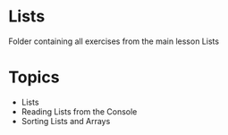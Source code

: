 # Lists
Folder containing all exercises from the main lesson Lists
# Topics
 - Lists
 - Reading Lists from the Console
 - Sorting Lists and Arrays
